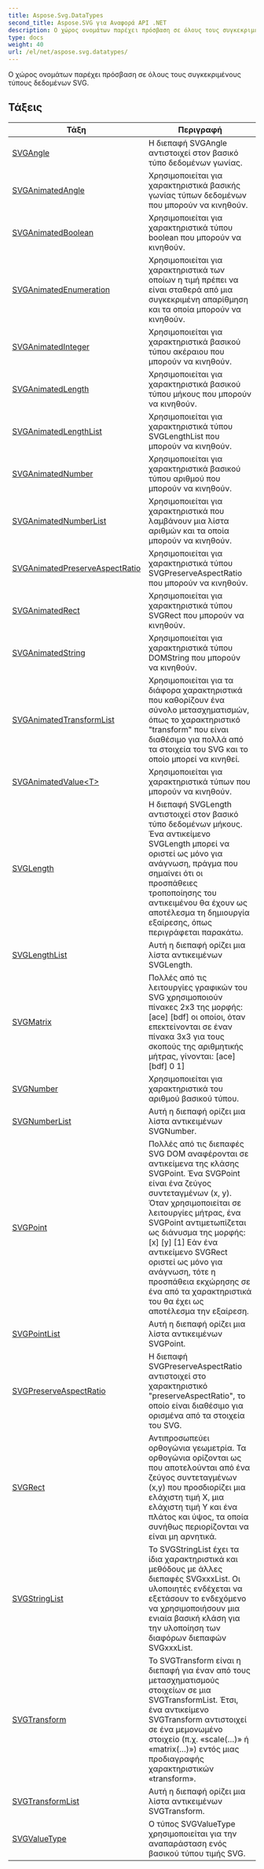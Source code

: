 ```yaml
---
title: Aspose.Svg.DataTypes
second_title: Aspose.SVG για Αναφορά API .NET
description: Ο χώρος ονομάτων παρέχει πρόσβαση σε όλους τους συγκεκριμένους τύπους δεδομένων SVG.
type: docs
weight: 40
url: /el/net/aspose.svg.datatypes/
---
```

Ο χώρος ονομάτων παρέχει πρόσβαση σε όλους τους συγκεκριμένους τύπους δεδομένων SVG.

## Τάξεις

| Τάξη | Περιγραφή |
| --- | --- |
| [SVGAngle](./svgangle/) | Η διεπαφή SVGAngle αντιστοιχεί στον βασικό τύπο δεδομένων γωνίας. |
| [SVGAnimatedAngle](./svganimatedangle/) | Χρησιμοποιείται για χαρακτηριστικά βασικής γωνίας τύπων δεδομένων που μπορούν να κινηθούν. |
| [SVGAnimatedBoolean](./svganimatedboolean/) | Χρησιμοποιείται για χαρακτηριστικά τύπου boolean που μπορούν να κινηθούν. |
| [SVGAnimatedEnumeration](./svganimatedenumeration/) | Χρησιμοποιείται για χαρακτηριστικά των οποίων η τιμή πρέπει να είναι σταθερά από μια συγκεκριμένη απαρίθμηση και τα οποία μπορούν να κινηθούν. |
| [SVGAnimatedInteger](./svganimatedinteger/) | Χρησιμοποιείται για χαρακτηριστικά βασικού τύπου ακέραιου που μπορούν να κινηθούν. |
| [SVGAnimatedLength](./svganimatedlength/) | Χρησιμοποιείται για χαρακτηριστικά βασικού τύπου μήκους που μπορούν να κινηθούν. |
| [SVGAnimatedLengthList](./svganimatedlengthlist/) | Χρησιμοποιείται για χαρακτηριστικά τύπου SVGLengthList που μπορούν να κινηθούν. |
| [SVGAnimatedNumber](./svganimatednumber/) | Χρησιμοποιείται για χαρακτηριστικά βασικού τύπου αριθμού που μπορούν να κινηθούν. |
| [SVGAnimatedNumberList](./svganimatednumberlist/) | Χρησιμοποιείται για χαρακτηριστικά που λαμβάνουν μια λίστα αριθμών και τα οποία μπορούν να κινηθούν. |
| [SVGAnimatedPreserveAspectRatio](./svganimatedpreserveaspectratio/) | Χρησιμοποιείται για χαρακτηριστικά τύπου SVGPreserveAspectRatio που μπορούν να κινηθούν. |
| [SVGAnimatedRect](./svganimatedrect/) | Χρησιμοποιείται για χαρακτηριστικά τύπου SVGRect που μπορούν να κινηθούν. |
| [SVGAnimatedString](./svganimatedstring/) | Χρησιμοποιείται για χαρακτηριστικά τύπου DOMString που μπορούν να κινηθούν. |
| [SVGAnimatedTransformList](./svganimatedtransformlist/) | Χρησιμοποιείται για τα διάφορα χαρακτηριστικά που καθορίζουν ένα σύνολο μετασχηματισμών, όπως το χαρακτηριστικό "transform" που είναι διαθέσιμο για πολλά από τα στοιχεία του SVG και το οποίο μπορεί να κινηθεί. |
| [SVGAnimatedValue&lt;T&gt;](./svganimatedvalue-1/) | Χρησιμοποιείται για χαρακτηριστικά τύπων που μπορούν να κινηθούν. |
| [SVGLength](./svglength/) | Η διεπαφή SVGLength αντιστοιχεί στον βασικό τύπο δεδομένων μήκους. Ένα αντικείμενο SVGLength μπορεί να οριστεί ως μόνο για ανάγνωση, πράγμα που σημαίνει ότι οι προσπάθειες τροποποίησης του αντικειμένου θα έχουν ως αποτέλεσμα τη δημιουργία εξαίρεσης, όπως περιγράφεται παρακάτω. |
| [SVGLengthList](./svglengthlist/) | Αυτή η διεπαφή ορίζει μια λίστα αντικειμένων SVGLength. |
| [SVGMatrix](./svgmatrix/) | Πολλές από τις λειτουργίες γραφικών του SVG χρησιμοποιούν πίνακες 2x3 της μορφής: [ace] [bdf] οι οποίοι, όταν επεκτείνονται σε έναν πίνακα 3x3 για τους σκοπούς της αριθμητικής μήτρας, γίνονται: [ace] [bdf] 0 1] |
| [SVGNumber](./svgnumber/) | Χρησιμοποιείται για χαρακτηριστικά του αριθμού βασικού τύπου. |
| [SVGNumberList](./svgnumberlist/) | Αυτή η διεπαφή ορίζει μια λίστα αντικειμένων SVGNumber. |
| [SVGPoint](./svgpoint/) | Πολλές από τις διεπαφές SVG DOM αναφέρονται σε αντικείμενα της κλάσης SVGPoint. Ένα SVGPoint είναι ένα ζεύγος συντεταγμένων (x, y). Όταν χρησιμοποιείται σε λειτουργίες μήτρας, ένα SVGPoint αντιμετωπίζεται ως διάνυσμα της μορφής: [x] [y] [1] Εάν ένα αντικείμενο SVGRect οριστεί ως μόνο για ανάγνωση, τότε η προσπάθεια εκχώρησης σε ένα από τα χαρακτηριστικά του θα έχει ως αποτέλεσμα την εξαίρεση. |
| [SVGPointList](./svgpointlist/) | Αυτή η διεπαφή ορίζει μια λίστα αντικειμένων SVGPoint. |
| [SVGPreserveAspectRatio](./svgpreserveaspectratio/) | Η διεπαφή SVGPreserveAspectRatio αντιστοιχεί στο χαρακτηριστικό "preserveAspectRatio", το οποίο είναι διαθέσιμο για ορισμένα από τα στοιχεία του SVG. |
| [SVGRect](./svgrect/) | Αντιπροσωπεύει ορθογώνια γεωμετρία. Τα ορθογώνια ορίζονται ως που αποτελούνται από ένα ζεύγος συντεταγμένων (x,y) που προσδιορίζει μια ελάχιστη τιμή X, μια ελάχιστη τιμή Y και ένα πλάτος και ύψος, τα οποία συνήθως περιορίζονται να είναι μη αρνητικά. |
| [SVGStringList](./svgstringlist/) | Το SVGStringList έχει τα ίδια χαρακτηριστικά και μεθόδους με άλλες διεπαφές SVGxxxList. Οι υλοποιητές ενδέχεται να εξετάσουν το ενδεχόμενο να χρησιμοποιήσουν μια ενιαία βασική κλάση για την υλοποίηση των διαφόρων διεπαφών SVGxxxList. |
| [SVGTransform](./svgtransform/) | Το SVGTransform είναι η διεπαφή για έναν από τους μετασχηματισμούς στοιχείων σε μια SVGTransformList. Έτσι, ένα αντικείμενο SVGTransform αντιστοιχεί σε ένα μεμονωμένο στοιχείο (π.χ. «scale(…)» ή «matrix(…)») εντός μιας προδιαγραφής χαρακτηριστικών «transform». |
| [SVGTransformList](./svgtransformlist/) | Αυτή η διεπαφή ορίζει μια λίστα αντικειμένων SVGTransform. |
| [SVGValueType](./svgvaluetype/) | Ο τύπος SVGValueType χρησιμοποιείται για την αναπαράσταση ενός βασικού τύπου τιμής SVG. |


